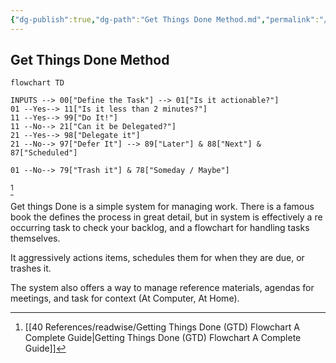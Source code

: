 ```yaml
---
{"dg-publish":true,"dg-path":"Get Things Done Method.md","permalink":"/get-things-done-method/","tags":["notes"]}
---
```



## Get Things Done Method

```mermaid
flowchart TD

INPUTS --> 00["Define the Task"] --> 01["Is it actionable?"]
01 --Yes--> 11["Is it less than 2 minutes?"]
11 --Yes--> 99["Do It!"]
11 --No--> 21["Can it be Delegated?"]
21 --Yes--> 98["Delegate it"]
21 --No--> 97["Defer It"] --> 89["Later"] & 88["Next"] & 87["Scheduled"]

01 --No--> 79["Trash it"] & 78["Someday / Maybe"]

```

[^1]

Get things Done is a simple system for managing work. There is a famous book the defines the process in great detail, but in system is effectively a re occurring task to check your backlog, and a flowchart for handling tasks themselves.

It aggressively actions items, schedules them for when they are due, or trashes it.

The system also offers a way to manage reference materials, agendas for meetings, and task for context (At Computer, At Home).

[^1]: [[40 References/readwise/Getting Things Done (GTD) Flowchart A Complete Guide\|Getting Things Done (GTD) Flowchart A Complete Guide]]
